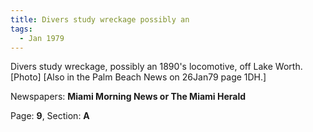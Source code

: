 ```yaml
---  
title: Divers study wreckage possibly an  
tags:  
  - Jan 1979  
---  
```

  
Divers study wreckage, possibly an 1890's locomotive, off Lake Worth. [Photo] [Also in the Palm Beach News on 26Jan79 page 1DH.]  
  
Newspapers: **Miami Morning News or The Miami Herald**  
  
Page: **9**, Section: **A** 
